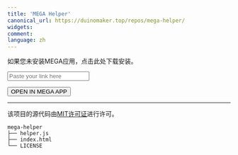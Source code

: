 ```yaml
---
title: 'MEGA Helper'
canonical_url: https://duinomaker.top/repos/mega-helper/
widgets:
comment:
language: zh
---
```


如果您未安装MEGA应用，<a onclick="redirectToStore();">点击此处</a>下载安装。

<div class="field has-addons">
<p class="control"><input class="input" type="text" placeholder="Paste your link here"></input></p>
<p class="control"><button class="button" onclick="redirectToApp();">OPEN IN MEGA APP</button></p>
</div>

<script src="helper.js" type="text/javascript"></script>

---

该项目的源代码由<a rel="license" href="https://opensource.org/licenses/mit-license.php" title="The MIT License" target="_blank">MIT许可证</a>进行许可。

``` plain project-hierarchy >folded
mega-helper
├── helper.js
├── index.html
└── LICENSE
```